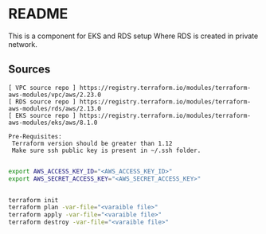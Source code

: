 # README
This is a component for EKS and RDS setup Where RDS is created in private network.
## Sources
```
[ VPC source repo ] https://registry.terraform.io/modules/terraform-aws-modules/vpc/aws/2.23.0
[ RDS source repo ] https://registry.terraform.io/modules/terraform-aws-modules/rds/aws/2.13.0
[ EKS source repo ] https://registry.terraform.io/modules/terraform-aws-modules/eks/aws/8.1.0
```
```
Pre-Requisites:
 Terraform version should be greater than 1.12 
 Make sure ssh public key is present in ~/.ssh folder.
 ```

```bash

export AWS_ACCESS_KEY_ID="<AWS_ACCESS_KEY_ID>"
export AWS_SECRET_ACCESS_KEY="<AWS_SECRET_ACCESS_KEY>"


terraform init 
terraform plan -var-file="<varaible file>"
terraform apply -var-file="<varaible file>"
terraform destroy -var-file="<varaible file>"

```
